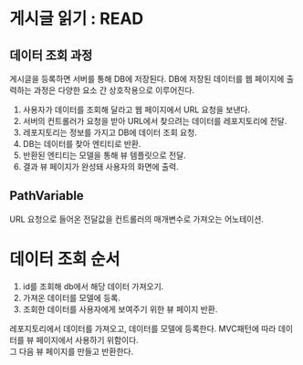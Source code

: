 # 게시글 읽기 : READ

## 데이터 조회 과정
게시글을 등록하면 서버를 통해 DB에 저장된다. DB에 저장된 데이터를 웹 페이지에
출력하는 과정은 다양한 요소 간 상호작용으로 이루어진다.  

1. 사용자가 데이터를 조회해 달라고 웹 페이지에서 URL 요청을 보낸다.
2. 서버의 컨트롤러가 요청을 받아 URL에서 찾으려는 데이터를 레포지토리에 전달.
3. 레포지토리는 정보를 가지고 DB에 데이터 조회 요청.
4. DB는 데이터를 찾아 엔티티로 반환.
5. 반환된 엔티티는 모델을 통해 뷰 템플릿으로 전달.
6. 결과 뷰 페이지가 완성돼 사용자의 화면에 출력.

## PathVariable
URL 요청으로 들어온 전달값을 컨트롤러의 매개변수로 가져오는 어노테이션.

# 데이터 조회 순서
1. id를 조회해 db에서 해당 데이터 가져오기.
2. 가져온 데이터를 모델에 등록.
3. 조회한 데이터를 사용자에게 보여주기 위한 뷰 페이지 반환.

레포지토리에서 데이터를 가져오고, 데이터를 모델에 등록한다. MVC패턴에 따라 데이터를 뷰 페이지에서 사용하기 위함이다.  
그 다음 뷰 페이지를 만들고 반환한다.